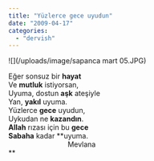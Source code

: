 ```yaml
---
title: "Yüzlerce gece uyudun"
date: "2009-04-17"
categories: 
  - "dervish"
---
```


![](/uploads/image/sapanca mart 05.JPG)

Eğer sonsuz bir **hayat**  
Ve **mutluk** istiyorsan,  
Uyuma, dostun **aşk** ateşiyle  
Yan, **yakıl** uyuma.  
Yüzlerce **gece** uyudun,  
Uykudan ne **kazandın**.  
**Allah** rızası için bu **gece  
Sabaha** kadar **uyuma.  
                              Mevlana  
**
